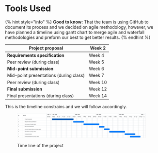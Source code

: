 # Tools Used

{% hint style="info" %}
**Good to know:** That the team is using GitHub to document its process and we decided on agile methodology, however, we have planned a timeline using gantt chart to merge agile and waterfall methodologies and preform our best to get better results.
{% endhint %}

| **Project proposa**l                   | Week 2  |
| -------------------------------------- | ------- |
| **Requirements specification**         | Week 4  |
| Peer review (during class)             | Week 5  |
| **Mid-point submission**               | Week 6  |
| Mid-point presentations (during class) | Week 7  |
| Peer review (during class)             | Week 10 |
| **Final submission**                   | Week 12 |
| Final presentations (during class)     | Week 14 |

This is the timeline constrains and we will follow accordingly.

<figure><img src="../.gitbook/assets/Group Project 20240130.png" alt=""><figcaption><p>Time line of the project </p></figcaption></figure>



